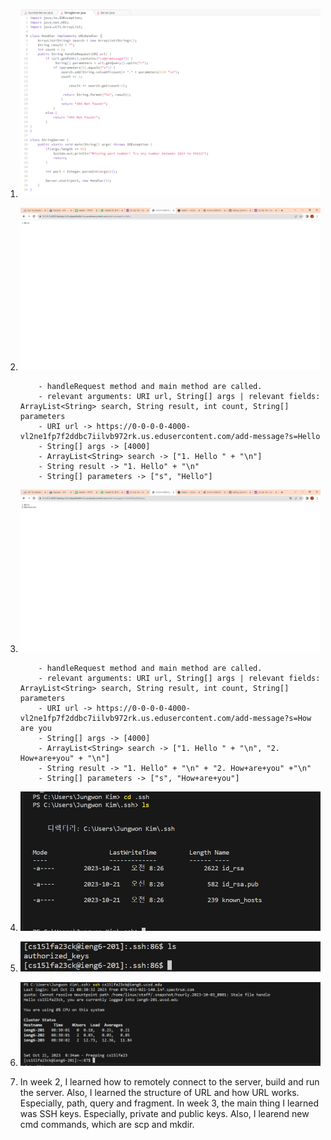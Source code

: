 1. ![Image](code.PNG)

   
2. ![Image](SS1.png)
   
           - handleRequest method and main method are called.
           - relevant arguments: URI url, String[] args | relevant fields: ArrayList<String> search, String result, int count, String[] parameters
           - URI url -> https://0-0-0-0-4000-vl2ne1fp7f2ddbc7iilvb972rk.us.edusercontent.com/add-message?s=Hello
           - String[] args -> [4000]
           - ArrayList<String> search -> ["1. Hello " + "\n"]
           - String result -> "1. Hello" + "\n"
           - String[] parameters -> ["s", "Hello"]
   
3. ![Image](ss2.png)
   
           - handleRequest method and main method are called.
           - relevant arguments: URI url, String[] args | relevant fields: ArrayList<String> search, String result, int count, String[] parameters
           - URI url -> https://0-0-0-0-4000-vl2ne1fp7f2ddbc7iilvb972rk.us.edusercontent.com/add-message?s=How are you
           - String[] args -> [4000]
           - ArrayList<String> search -> ["1. Hello " + "\n", "2. How+are+you" + "\n"]
           - String result -> "1. Hello" + "\n" + "2. How+are+you" +"\n"  
           - String[] parameters -> ["s", "How+are+you"]
   

4. ![Image](private.PNG)


5. ![Image](public.PNG)


6. ![Image](login.PNG)


7. In week 2, I learned how to remotely connect to the server, build and run the server. Also, I learned the structure of URL and how URL works. Especially, path, query and fragment. In week 3, the main thing I learned was SSH keys. Especially, private and public keys.
Also, I learend new cmd commands, which are scp and mkdir. 
